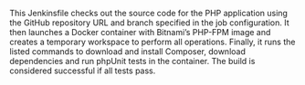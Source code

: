 This Jenkinsfile checks out the source code for the PHP application using the GitHub repository URL and branch specified in the job configuration. 
It then launches a Docker container with Bitnami’s PHP-FPM image and creates a temporary workspace to perform all operations. 
Finally, it runs the listed commands to download and install Composer, download dependencies and run phpUnit tests in the container. 
The build is considered successful if all tests pass.
